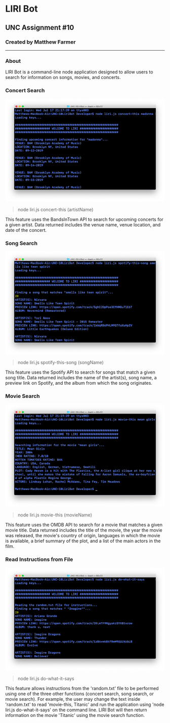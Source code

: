 # LIRI Bot
## UNC Assignment #10

### Created by Matthew Farmer
__________________________________________________________________________________

### About
LIRI Bot is a command-line node application designed to allow users to search for information on songs, movies, and concerts.

### Concert Search
![concert](concert.png)
> node liri.js concert-this (artistName)

This feature uses the BandsInTown API to search for upcoming concerts for a given artist. Data returned includes the venue name, venue location, and date of the concert.

### Song Search
![song](song.png)
> node liri.js spotify-this-song (songName)

This feature uses the Spotify API to search for songs that match a given song title. Data returned includes the name of the artist(s), song name, a preview link on Spotify, and the album from which the song originates.

### Movie Search
![movie](movie.png)
> node liri.js movie-this (movieName)

This feature uses the OMDB API to search for a movie that matches a given movie title. Data returned includes the title of the movie, the year the movie was released, the movie's country of origin, languages in which the movie is available, a brief summary of the plot, and a list of the main actors in the film.

### Read Instructions from File
![do-what-it-says](dowhatitsays.png)
>node liri.js do-what-it-says

This feature allows instructions from the 'random.txt' file to be performed using one of the three other functions (concert search, song search, or movie search). For example, the user may change the text inside 'random.txt' to read 'movie-this, Titanic' and run the application using 'node liri.js do-what-it-says' on the command line. LIRI Bot will then return information on the movie 'Titanic' using the movie search function.

